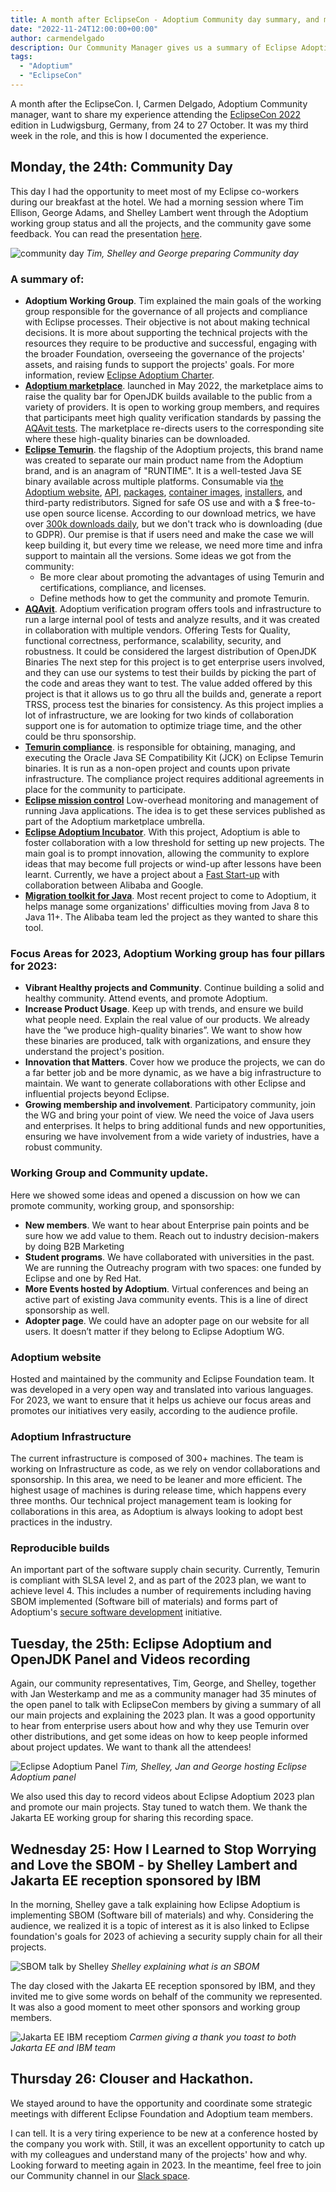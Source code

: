 ```yaml
---
title: A month after EclipseCon - Adoptium Community day summary, and more.
date: "2022-11-24T12:00:00+00:00"
author: carmendelgado
description: Our Community Manager gives us a summary of Eclipse Adoptium activities around the EclipseCon event.
tags:
  - "Adoptium"
  - "EclipseCon"
---
```


A month after the EclipseCon. I, Carmen Delgado, Adoptium Community manager, want to share my experience attending the [EclipseCon 2022](https://www.eclipsecon.org/2022) edition in Ludwigsburg, Germany, from 24 to  27 October.  It was my third week in the role, and this is how I documented the experience.

## Monday, the 24th: Community Day

This day I had the opportunity to meet most of my Eclipse co-workers during our breakfast at the hotel. We had a morning session where Tim Ellison, George Adams, and Shelley Lambert went through the Adoptium working group status and all the projects, and the community gave some feedback. You can read the presentation [here](Adoptium-Community-Day-EclipseCon2022.pdf).

![community day](community-day.jpg)
*Tim, Shelley and George preparing Community day*

### A summary of: 
 - **Adoptium Working Group**. Tim explained the main goals of the working group responsible for the governance of all projects and compliance with Eclipse processes. Their objective is not about making technical decisions. It is more about supporting the technical projects with the resources they require to be productive and successful, engaging with the broader Foundation, overseeing the governance of the projects' assets, and raising funds to support the projects' goals. For more information, review [Eclipse Adoptium Charter](https://www.eclipse.org/org/workinggroups/adoptium-charter.php). 
 - **[Adoptium marketplace](https://adoptium.net/marketplace/)**. launched in May 2022, the marketplace aims to raise the quality bar for OpenJDK builds available to the public from a variety of providers. It is open to working group members, and requires that participants meet high quality verification standards by passing the [AQAvit tests](https://adoptium.net/aqavit/). The marketplace re-directs users to the corresponding site where these high-quality binaries can be downloaded.
 - **[Eclipse Temurin](https://adoptium.net/temurin/releases/)**. the flagship of the Adoptium projects, this brand name was created to separate our main product name from the Adoptium brand, and is an anagram of "RUNTIME".  It is a well-tested Java SE binary available across multiple platforms. Consumable via [the Adoptium website](https://adoptium.net/temurin/releases/), [API](https://api.adoptium.net/), [packages](https://packages.adoptium.net/), [container images](https://hub.docker.com/_/eclipse-temurin), [installers](https://adoptium.net/temurin/releases/), and third-party redistributors. Signed for safe OS use and with a $ free-to-use open source license. According to our download metrics, we have over [300k downloads daily](https://dash.adoptium.net), but we don't track who is downloading (due to GDPR). Our premise is that if users need and make the case we will keep building it, but every time we release, we need more time and infra support to maintain all the versions. Some ideas we got from the community:
    - Be more clear about promoting the advantages of using Temurin and certifications, compliance, and licenses.
    - Define methods how to get the community and promote Temurin.
 - **[AQAvit](https://adoptium.net/aqavit/)**. Adoptium verification program offers tools and infrastructure to run a large internal pool of tests and analyze results, and it was created in collaboration with multiple vendors. Offering Tests for Quality, functional correctness, performance, scalability, security, and robustness. It could be considered the largest distribution of OpenJDK Binaries The next step for this project is to get enterprise users involved, and they can use our systems to test their builds by picking the part of the code and areas they want to test. The value added offered by this project is that it allows us to go thru all the builds and, generate a report TRSS, process test the binaries for consistency.  As this project implies a lot of infrastructure, we are looking for two kinds of collaboration support one is for automation to optimize triage time, and the other could be thru sponsorship.
 - **[Temurin compliance](https://projects.eclipse.org/projects/adoptium.temurin-compliance)**. is responsible for obtaining, managing, and executing the Oracle Java SE Compatibility Kit (JCK) on Eclipse Temurin binaries. It is run as a non-open project and counts upon private infrastructure. The compliance project requires additional agreements in place for the community to participate. 
 - **[Eclipse mission control](https://adoptium.net/jmc/)** Low-overhead monitoring and management of running Java applications. The idea is to get these services published as part of the Adoptium marketplace umbrella.
 - **[Eclipse Adoptium Incubator](https://projects.eclipse.org/projects/adoptium.incubator)**. With this project, Adoptium is able to foster collaboration with a low threshold for setting up new projects. The main goal is to prompt innovation, allowing the community to explore ideas that may become full projects or wind-up after lessons have been learnt. Currently, we have a project about a [Fast Start-up](https://blog.adoptium.net/2022/10/a-short-exploration-of-java-class-pre-initialization/) with collaboration between Alibaba and Google. 
- **[Migration toolkit for Java](https://projects.eclipse.org/projects/adoptium.emt4j)**. Most recent project to come to Adoptium, it helps manage some organizations' difficulties moving from Java 8 to Java 11+. The Alibaba team led the project as they wanted to share this tool. 

### Focus Areas for 2023, Adoptium Working group has four pillars for 2023:	
 - **Vibrant Healthy projects and Community**. Continue building a solid and healthy community. Attend events, and promote Adoptium.
 - **Increase Product Usage**. Keep up with trends, and ensure we build what people need. Explain the real value of our products. We already have the “we produce high-quality binaries”. We want to show how these binaries are produced, talk with organizations, and ensure they understand the project's position.
 - **Innovation that Matters**. Cover how we produce the projects, we can do a far better job and be more dynamic, as we have a big infrastructure to maintain. We want to generate collaborations with other Eclipse and influential projects beyond Eclipse.
 - **Growing membership and involvement**. Participatory community, join the WG and bring your point of view. We need the voice of Java users and enterprises. It helps to bring additional funds and new opportunities, ensuring we have involvement from a wide variety of industries, have a robust community. 

### Working Group and Community update. 
Here we showed some ideas and opened a discussion on how we can promote community, working group, and sponsorship:
 - **New members**. We want to hear about Enterprise pain points and be sure how we add value to them. Reach out to industry decision-makers by doing B2B Marketing 
 - **Student programs**. We have collaborated with universities in the past. We are running the Outreachy program with two spaces: one funded by Eclipse and one by Red Hat.
 - **More Events hosted by Adoptium**.  Virtual conferences and being an active part of existing Java community events. This is a line of direct sponsorship as well. 
 - **Adopter page**. We could have an adopter page on our website for all users. It doesn’t matter if they belong to Eclipse Adoptium WG. 

### Adoptium website
Hosted and maintained by the community and Eclipse Foundation team. It was developed in a very open way and translated into various languages. For 2023, we want to ensure that it helps us achieve our focus areas and promotes our initiatives very easily, according to the audience profile. 

### Adoptium Infrastructure
The current infrastructure is composed of  300+ machines. The team is working on Infrastructure as code, as we rely on vendor collaborations and sponsorship. In this area, we need to be leaner and more efficient. The highest usage of machines is during release time, which happens every three months.  Our technical project management team is looking for collaborations in this area, as Adoptium is always looking to adopt best practices in the industry. 

### Reproducible builds
An important part of the software supply chain security. Currently, Temurin is compliant with SLSA level 2, and as part of the 2023 plan, we want to achieve level 4. This includes a number of requirements including having SBOM implemented (Software bill of materials) and forms part of Adoptium's [secure software development](https://adoptium.net/en-GB/docs/secure-software/) initiative.

## Tuesday, the 25th: Eclipse Adoptium and OpenJDK Panel and Videos recording

Again, our community representatives, Tim, George, and Shelley, together with Jan Westerkamp and me as a community manager had 35 minutes of the open panel to talk with EclipseCon members by giving a summary of all our main projects and explaining the 2023 plan. It was a good opportunity to hear from enterprise users about how and why they use Temurin over other distributions, and get some ideas on how to keep people informed about project updates. We want to thank all the attendees! 

![Eclipse Adoptium Panel](eclipse-aopdtium-panel.jpg)
*Tim, Shelley, Jan and George hosting Eclipse Adoptium panel*

We also used this day to record videos about Eclipse Adoptium 2023 plan and promote our main projects. Stay tuned to watch them. We thank the Jakarta EE working group for sharing this recording space. 

## Wednesday 25:  How I Learned to Stop Worrying and Love the SBOM - by Shelley Lambert and Jakarta EE reception sponsored by IBM

In the morning, Shelley gave a talk explaining how Eclipse Adoptium is implementing SBOM (Software bill of materials) and why. Considering the audience, we realized it is a topic of interest as it is also linked to Eclipse foundation's goals for 2023 of achieving a security supply chain for all their projects.

![SBOM talk by Shelley](sbom-talk-by-shelley.jpg)
*Shelley explaining what is an SBOM*

The day closed with the Jakarta EE reception sponsored by IBM, and they invited me to give some words on behalf of the community we represented. It was also a good moment to meet other sponsors and working group members.

![Jakarta EE IBM receptiom](jakartaee-ibm-reception.jpg)
*Carmen giving a thank you toast to both Jakarta EE and IBM team*

## Thursday 26: Clouser and Hackathon.

We stayed around to have the opportunity and coordinate some strategic meetings with different Eclipse Foundation and Adoptium team members.

I can tell. It is a very tiring experience to be new at a conference hosted by the company you work with. Still, it was an excellent opportunity to catch up with my colleagues and understand many of the projects' how and why.
Looking forward to meeting again in 2023. In the meantime, feel free to join our Community channel in our [Slack space](https://adoptium.net/slack/).

